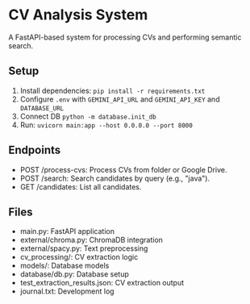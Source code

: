 # CV Analysis System
A FastAPI-based system for processing CVs and performing semantic search.

## Setup
1. Install dependencies: `pip install -r requirements.txt`
2. Configure `.env` with `GEMINI_API_URL` and `GEMINI_API_KEY` and `DATABASE_URL`
3. Connect DB `python -m database.init_db`
4. Run: `uvicorn main:app --host 0.0.0.0 --port 8000`

## Endpoints
- POST /process-cvs: Process CVs from folder or Google Drive.
- POST /search: Search candidates by query (e.g., "java").
- GET /candidates: List all candidates.

## Files
- main.py: FastAPI application
- external/chroma.py: ChromaDB integration
- external/spacy.py: Text preprocessing
- cv_processing/: CV extraction logic
- models/: Database models
- database/db.py: Database setup
- test_extraction_results.json: CV extraction output
- journal.txt: Development log